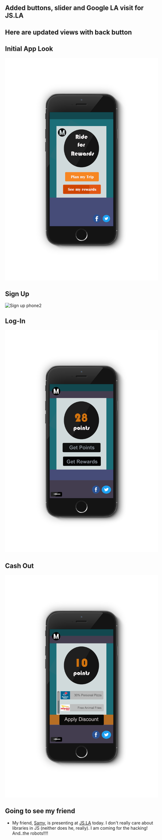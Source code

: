## Added buttons, slider and Google LA visit for JS.LA

## Here are updated views with back button

## Initial App Look

![Classic2](/images/product/iPhone_classic.png)

## Sign Up

![Sign up phone2](/images/product/iPhone_signup_final2.png)

## Log-In

![Log In Phone2](/images/product/iPhone6_signinexistinguser2.png)

## Cash Out

![Cash Out](/images/product/iPhone6_cashout2.png)

## Going to see my friend

- My friend, [Samy](https://github.com/samyk), is presenting at [JS.LA](http://js.la/) today. 
  I don't really care about libraries in JS (neither does he, really). I am coming for the hacking!
  And..the robots!!!! 
